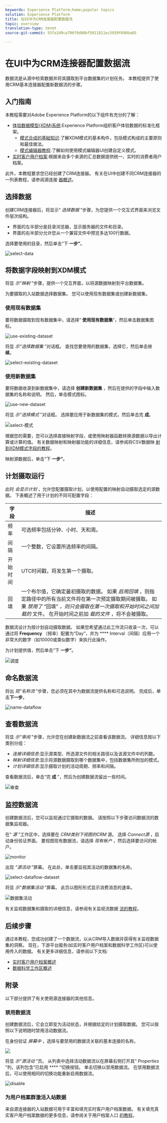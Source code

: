 ```yaml
---
keywords: Experience Platform;home;popular topics
solution: Experience Platform
title: 在UI中为CRM连接器配置数据流
topic: overview
translation-type: tm+mt
source-git-commit: 55fa2d9ca706f9d80bf5011811ec5939f690ba05

---
```



# 在UI中为CRM连接器配置数据流

数据流是从源中检索数据并将其摄取到平台数据集的计划任务。 本教程提供了使用CRM基本连接器配置新数据流的步骤。

## 入门指南

本教程需要对Adobe Experience Platform的以下组件有充分的了解：

* [体验数据模型(XDM)系统](../../../../xdm/home.md):Experience Platform组织客户体验数据的标准化框架。
   * [模式合成的基础知识](../../../../xdm/schema/composition.md):了解XDM模式的基本构件，包括模式构成的主要原则和最佳做法。
   * [模式编辑器教程](../../../../xdm/tutorials/create-schema-ui.md):了解如何使用模式编辑器UI创建自定义模式。
* [实时客户用户档案](../../../../profile/home.md):根据来自多个来源的汇总数据提供统一、实时的消费者用户档案。

此外，本教程要求您已经创建了CRM连接器。 有关在UI中创建不同CRM连接器的一列表教程，请参阅源连接 [器概述](../../../home.md)。

## 选择数据

创建CRM连接器后，将显示“ *选择数据* ”步骤，为您提供一个交互式界面来浏览文件层次结构。

* 界面的左半部分是目录浏览器，显示服务器的文件和目录。
* 界面的右半部分允许您从一个兼容文件中预览多达100行数据。

选择要使用的目录，然后单击“下 **一步”**。

![select-data](../../../images/tutorials/dataflow/crm/select-data.png)

## 将数据字段映射到XDM模式

将显 *示“映射* ”步骤，提供一个交互界面，以将源数据映射到平台数据集。

为要摄取的入站数据选择数据集。 您可以使用现有数据集或创建新数据集。

### 使用现有数据集

要将数据摄取到现有数据集中，请选择“ **使用现有数据集**”，然后单击数据集图标。

![use-existing-dataset](../../../images/tutorials/dataflow/crm/use-existing-dataset.png)

将显 _示“选择数据集_ ”对话框。 查找您要使用的数据集，选择它，然后单击继 **续**。

![select-existing-dataset](../../../images/tutorials/dataflow/crm/select-existing-dataset.png)

### 使用新数据集

要将数据收录到新数据集中，请选择 **创建新数据集** ，然后在提供的字段中输入数据集的名称和说明。 然后，单击模式图标。

![use-new-dataset](../../../images/tutorials/dataflow/crm/use-new-dataset.png)

将显 _示“选择模式_ ”对话框。 选择要应用于新数据集的模式，然后单击完 **成**。

![select-模式](../../../images/tutorials/dataflow/crm/select-schema.png)

根据您的需要，您可以选择直接映射字段，或使用映射器函数转换源数据以导出计算或计算的值。 有关数据映射和映射器功能的详细信息，请参阅将CSV数据映 [射到XDM模式字段的教程](../../../../ingestion/tutorials/map-a-csv-file.md)。

映射源数据后，单击“下 **一步”**。

## 计划摄取运行

此时 *会显示计划* ，允许您配置摄取计划，以使用配置的映射自动摄取选定的源数据。 下表概述了用于计划的不同可配置字段：

| 字段 | 描述 |
| --- | --- |
| 频率 | 可选频率包括分钟、小时、天和周。 |
| 间隔 | 一个整数，它设置所选频率的间隔。 |
| 开始时间 | UTC时间戳，将发生第一个摄取。 |
| 回填 | 一个布尔值，它确定最初摄取的数据。 如果 *启用回填* ，则指定路径中的所有当前文件将在第一次预定摄取期间被摄取。 如果 *禁用了* “回填” *，则只会摄取在第一次摄取和开始时间之间加载的* 文件。 在开始时间之前加 *载的文件* ，将不会被摄取。 |

数据流设计为按计划自动摄取数据。 如果您希望通过此工作流只收录一次，可以通过将 **Frequency** （频率）配置为“Day”，并为 **** Interval（间隔）应用一个非常大的数字（如10000或类似数字）来执行此操作。

为计划提供值，然后单击“下 **一步”**。

![调度](../../../images/tutorials/dataflow/crm/scheduling.png)

## 命名数据流

将出 *现“名称流* ”步骤，您必须在其中为数据流提供名称和可选说明。 完成后，单击&#x200B;**下一步**。

![name-dataflow](../../../images/tutorials/dataflow/crm/name-dataflow.png)

## 查看数据流

将显 *示“审阅* ”步骤，允许您在创建新数据流之前查看该数据流。 详细信息按以下类别分组：

* *连接详细信息*:显示源类型、所选源文件的相关路径以及该源文件中的列数。
* *映射详细信息*:显示将源数据摄取到哪个数据集中，包括数据集所附加的模式。
* *计划详细信息*:显示摄取计划的活动周期、频率和间隔。

查看数据流后，单击“完 **成** ”，然后为创建数据流留出一些时间。

![审查](../../../images/tutorials/dataflow/crm/review.png)

## 监控数据流

创建数据流后，您可以监视通过它摄取的数据。 请按照以下步骤访问数据流的数据集监视器。

在“ _源_ ”工作区中，选择要在 *CRM类别下视图的CRM* 源。 选择 *Connect源* ，启动身份验证界面。 要视图现有数据流，请选择 *现有帐户* ，然后选择要访问的帐户。

![monitor](../../../images/tutorials/dataflow/crm/monitor.png)

出现 *“源活动* ”屏幕。 在此处，单击要监视其活动的数据集的名称。

![select-dataflow-dataset](../../../images/tutorials/dataflow/crm/select-dataflow-dataset.png)

将显 *示“数据集活动* ”屏幕。 此页以图形形式显示消费消息的速率。

![数据集活动](../../../images/tutorials/dataflow/crm/dataset-activity.png)

有关监视数据集和摄取的详细信息，请参阅有关监视流数据 [流的教程](../../../../ingestion/quality/monitor-data-flows.md)。

## 后续步骤

通过本教程，您成功创建了一个数据流，以从CRM导入数据并获得有关监视数据集的洞察。 现在，下游平台服务(如实时客户用户档案和数据科学工作区)可以使用传入的数据。 有关更多详细信息，请参阅以下文档:

* [实时客户用户档案概述](../../../../profile/home.md)
* [数据科学工作区概述](../../../../data-science-workspace/home.md)

## 附录

以下部分提供了有关使用源连接器的其他信息。

### 禁用数据流

创建数据流后，它会立即变为活动状态，并根据给定的计划摄取数据。 您可以按照以下说明随时禁用活动数据流。

在身份验证 *屏幕中* ，选择与要禁用的数据流关联的基本连接的名称。

![](../../../images/tutorials/dataflow/crm/monitor.png)

将显 _示“源活动_ ”页。 从列表中选择活动数据流以在屏幕右侧打开其“ *Properties* ”列，该列包含“已启用 **** ”切换按钮。 单击切换以禁用数据流。 在禁用数据流后，可以使用相同的切换功能重新启用数据流。

![disable](../../../images/tutorials/dataflow/crm/disable.png)

### 为用户档案群激活入站数据

来自源连接器的入站数据可用于丰富和填充实时客户用户档案数据。 有关填充真实客户用户档案数据的更多信息，请参阅关于用户档案人口 [的教程](../profile.md)。